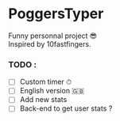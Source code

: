 # PoggersTyper

Funny personnal project 😎\
Inspired by 10fastfingers.

### TODO :
- [ ] Custom timer ⏱
- [ ] English version 🇬🇧
- [ ] Add new stats
- [ ] Back-end to get user stats ?